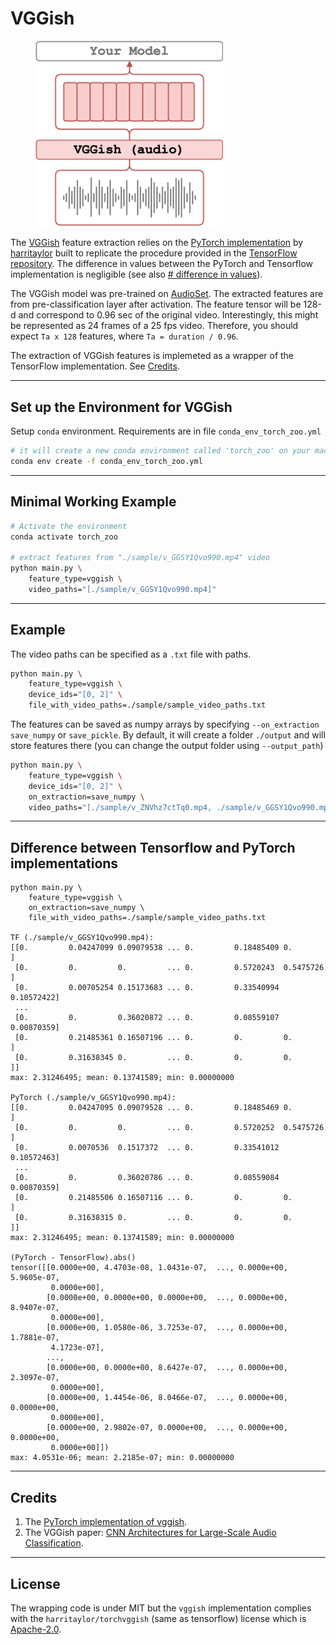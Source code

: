 # VGGish

<figure>
  <img src="../../_assets/vggish.png" width="300" />
</figure>

The [VGGish](https://research.google/pubs/pub45611/) feature extraction relies on the [PyTorch implementation](https://github.com/harritaylor/torchvggish) by [harritaylor](https://github.com/harritaylor) built to replicate the procedure provided in the [TensorFlow repository](https://github.com/tensorflow/models/tree/0b3a8abf095cb8866ca74c2e118c1894c0e6f947/research/audioset/vggish). The difference in values between the PyTorch and Tensorflow implementation is negligible (see also [# difference in values](#difference-between-tensorflow-and-pytorch-implementations)).

The VGGish model was pre-trained on [AudioSet](https://research.google.com/audioset/). The extracted features are from pre-classification layer after activation. The feature tensor will be 128-d and correspond to 0.96 sec of the original video. Interestingly, this might be represented as 24 frames of a 25 fps video. Therefore, you should expect `Ta x 128` features, where `Ta = duration / 0.96`.

The extraction of VGGish features is implemeted as a wrapper of the TensorFlow implementation. See [Credits](#credits).

---

## Set up the Environment for VGGish
Setup `conda` environment. Requirements are in file `conda_env_torch_zoo.yml`
```bash
# it will create a new conda environment called 'torch_zoo' on your machine
conda env create -f conda_env_torch_zoo.yml
```

---

## Minimal Working Example

```bash
# Activate the environment
conda activate torch_zoo

# extract features from "./sample/v_GGSY1Qvo990.mp4" video
python main.py \
    feature_type=vggish \
    video_paths="[./sample/v_GGSY1Qvo990.mp4]"
```
---

## Example

The video paths can be specified as a `.txt` file with paths.
```bash
python main.py \
    feature_type=vggish \
    device_ids="[0, 2]" \
    file_with_video_paths=./sample/sample_video_paths.txt
```
The features can be saved as numpy arrays by specifying `--on_extraction save_numpy` or `save_pickle`. By default, it will create a folder `./output` and will store features there (you can change the output folder using `--output_path`)
```bash
python main.py \
    feature_type=vggish \
    device_ids="[0, 2]" \
    on_extraction=save_numpy \
    video_paths="[./sample/v_ZNVhz7ctTq0.mp4, ./sample/v_GGSY1Qvo990.mp4]"
```

---

## Difference between Tensorflow and PyTorch implementations

```
python main.py \
    feature_type=vggish \
    on_extraction=save_numpy \
    file_with_video_paths=./sample/sample_video_paths.txt

TF (./sample/v_GGSY1Qvo990.mp4):
[[0.         0.04247099 0.09079538 ... 0.         0.18485409 0.        ]
 [0.         0.         0.         ... 0.         0.5720243  0.5475726 ]
 [0.         0.00705254 0.15173683 ... 0.         0.33540994 0.10572422]
 ...
 [0.         0.         0.36020872 ... 0.         0.08559107 0.00870359]
 [0.         0.21485361 0.16507196 ... 0.         0.         0.        ]
 [0.         0.31638345 0.         ... 0.         0.         0.        ]]
max: 2.31246495; mean: 0.13741589; min: 0.00000000

PyTorch (./sample/v_GGSY1Qvo990.mp4):
[[0.         0.04247095 0.09079528 ... 0.         0.18485469 0.        ]
 [0.         0.         0.         ... 0.         0.5720252  0.5475726 ]
 [0.         0.0070536  0.1517372  ... 0.         0.33541012 0.10572463]
 ...
 [0.         0.         0.36020786 ... 0.         0.08559084 0.00870359]
 [0.         0.21485506 0.16507116 ... 0.         0.         0.        ]
 [0.         0.31638315 0.         ... 0.         0.         0.        ]]
max: 2.31246495; mean: 0.13741589; min: 0.00000000

(PyTorch - TensorFlow).abs()
tensor([[0.0000e+00, 4.4703e-08, 1.0431e-07,  ..., 0.0000e+00, 5.9605e-07,
         0.0000e+00],
        [0.0000e+00, 0.0000e+00, 0.0000e+00,  ..., 0.0000e+00, 8.9407e-07,
         0.0000e+00],
        [0.0000e+00, 1.0580e-06, 3.7253e-07,  ..., 0.0000e+00, 1.7881e-07,
         4.1723e-07],
        ...,
        [0.0000e+00, 0.0000e+00, 8.6427e-07,  ..., 0.0000e+00, 2.3097e-07,
         0.0000e+00],
        [0.0000e+00, 1.4454e-06, 8.0466e-07,  ..., 0.0000e+00, 0.0000e+00,
         0.0000e+00],
        [0.0000e+00, 2.9802e-07, 0.0000e+00,  ..., 0.0000e+00, 0.0000e+00,
         0.0000e+00]])
max: 4.0531e-06; mean: 2.2185e-07; min: 0.00000000
```

---

## Credits
1. The [PyTorch implementation of vggish](https://github.com/harritaylor/torchvggish/tree/f70241ba).
2. The VGGish paper: [CNN Architectures for Large-Scale Audio Classification](https://arxiv.org/abs/1609.09430).

---

## License
The wrapping code is under MIT but the `vggish` implementation complies with the `harritaylor/torchvggish` (same as tensorflow) license which is [Apache-2.0](https://github.com/harritaylor/torchvggish/blob/master/LICENSE).
